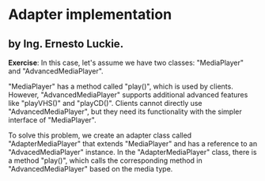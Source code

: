 # Adapter implementation
by Ing. Ernesto Luckie.
---

**Exercise**: In this case, let's assume we have two classes: "MediaPlayer" and "AdvancedMediaPlayer".

"MediaPlayer" has a method called "play()", which is used by clients. However, "AdvancedMediaPlayer" supports additional advanced features like "playVHS()" and "playCD()". Clients cannot directly use "AdvancedMediaPlayer", but they need its functionality with the simpler interface of "MediaPlayer".

To solve this problem, we create an adapter class called "AdapterMediaPlayer" that extends "MediaPlayer" and has a reference to an "AdvacedMediaPlayer" instance. In the "AdapterMediaPlayer" class, there is a method "play()", which calls the corresponding method in "AdvancedMediaPlayer" based on the media type.
